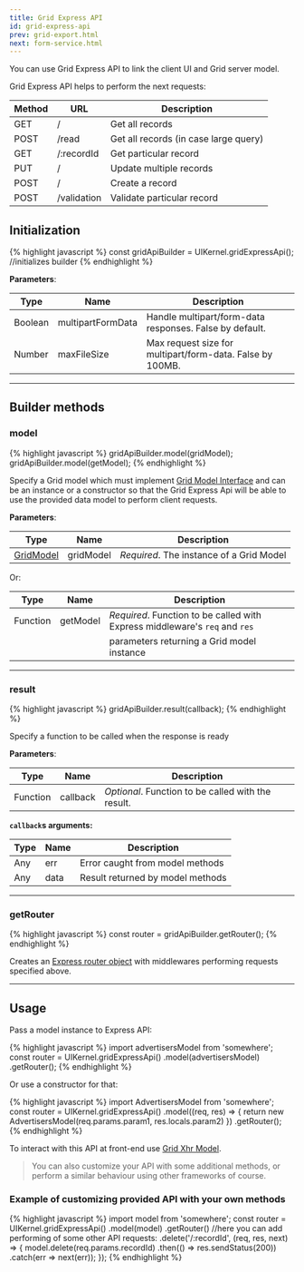 ```yaml
---
title: Grid Express API
id: grid-express-api
prev: grid-export.html
next: form-service.html
---
```


You can use Grid Express API to link the client UI and Grid server model.

Grid Express API helps to perform the next requests:

| Method | URL         | Description |
|--------|-------------|--------------|
| GET    | /           | Get all records |
| POST   | /read       | Get all records (in case large query) |
| GET    | /:recordId  | Get particular record |
| PUT    | /           | Update multiple records |
| POST   | /           | Create a record |
| POST   | /validation | Validate particular record |

## Initialization

{% highlight javascript %}
  const gridApiBuilder = UIKernel.gridExpressApi();    //initializes builder
{% endhighlight %}

**Parameters**:

| Type    | Name                    | Description                                               |
|---------|-------------------------|-----------------------------------------------------------|
| Boolean | multipartFormData       | Handle multipart/form-data responses. False by default.   |
| Number  | maxFileSize             | Max request size for multipart/form-data. False by 100MB. |


----

## Builder methods

### model

{% highlight javascript %}
  gridApiBuilder.model(gridModel);
  gridApiBuilder.model(getModel);
{% endhighlight %}

Specify a Grid model which must implement [Grid Model Interface](/docs/grid-interface.html) and can be an instance or a constructor
so that the Grid Express Api will be able to use the provided data model to perform client requests.

**Parameters**:

| Type                                   | Name       | Description                  |
|----------------------------------------|------------|------------------------------|
| [GridModel](/docs/form-interface.html) | gridModel  | *Required*. The instance of a Grid Model |

Or:

| Type      | Name      | Description                                                       |
|-----------|-----------|-------------------------------------------------------------------|
| Function  | getModel  | *Required*. Function to be called with Express middleware's `req` and `res`   |
|           |           | parameters returning a Grid model instance                        |

----

### result

{% highlight javascript %}
  gridApiBuilder.result(callback);
{% endhighlight %}

Specify a function to be called when the response is ready

**Parameters**:

| Type       | Name        | Description                                                                                    |
|------------|-------------|-----------------------------------------------------|
| Function   | callback    | *Optional*. Function to be called with the result.  |

**`callback`s arguments:**

| Type       | Name        | Description                                        |
|------------|-------------|----------------------------------------------------|
| Any        | err         | Error caught from model methods        |
| Any        | data        | Result returned by model methods       |

----

### getRouter

{% highlight javascript %}
  const router = gridApiBuilder.getRouter();
{% endhighlight %}

Creates an [Express router object](http://expressjs.com/en/4x/api.html#router)
with middlewares performing requests specified above.

----

## Usage

Pass a model instance to Express API:

{% highlight javascript %}
  import advertisersModel from 'somewhere';
  const router = UIKernel.gridExpressApi()
    .model(advertisersModel)
    .getRouter();
{% endhighlight %}

Or use a constructor for that:

{% highlight javascript %}
  import AdvertisersModel from 'somewhere';
  const router = UIKernel.gridExpressApi()
    .model((req, res) => {
      return new AdvertisersModel(req.params.param1, res.locals.param2)
    })
    .getRouter();
{% endhighlight %}

To interact with this API at front-end use [Grid Xhr Model](/docs/grid-model-xhr.html).

> You can also customize your API with some additional methods,
> or perform a similar behaviour using other frameworks of course.

### Example of customizing provided API with your own methods

{% highlight javascript %}
  import model from 'somewhere';
  const router = UIKernel.gridExpressApi()
    .model(model)
    .getRouter()
    //here you can add performing of some other API requests:
    .delete('/:recordId', (req, res, next) => {
      model.delete(req.params.recordId)
        .then(() => res.sendStatus(200))
        .catch(err => next(err));
    });
{% endhighlight %}
